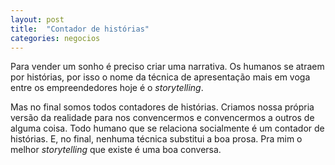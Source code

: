 ```yaml
---
layout: post
title:  "Contador de histórias"
categories: negocios
---
```


Para vender um sonho é preciso criar uma narrativa. Os humanos se atraem por histórias, por isso o nome da técnica de apresentação mais em voga entre os empreendedores hoje é o _storytelling_.

Mas no final somos todos contadores de histórias. Criamos nossa própria versão da realidade para nos convencermos e convencermos a outros de alguma coisa. Todo humano que se relaciona socialmente é um contador de histórias. E, no final, nenhuma técnica substitui a boa prosa. Pra mim o melhor _storytelling_ que existe é uma boa conversa.